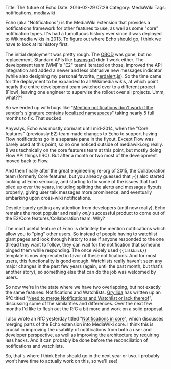 Title: The future of Echo
Date: 2016-02-29 07:29
Category: MediaWiki
Tags: notifications, mediawiki

Echo (aka "Notifications") is the MediaWiki extension that provides a notifications framework for other features to use, as well as some "core" notification types. It's had a tumultuous history ever since it was deployed to Wikimedia wikis in 2013. To figure out where Echo should go, I think we have to look at its history first.

The initial deployment was pretty rough. The [OBOD](https://meta.wikimedia.org/wiki/New_messages_notification) was gone, but no replacement. Standard APIs like [hasmsg=1](https://www.mediawiki.org/wiki/API:Userinfo) didn't work either. The development team (WMF's "E2" team) iterated on those, improved the API integration and added a newer and less obtrusive new messages indicator (while also designing my personal favorite, [nerdalert.js](https://en.wikipedia.org/wiki/User:Kaldari/nerdalert.js)). So the time came for the deployment to be expanded to all Wikimedia wikis, at which point nearly the entire development team switched over to a different project (Flow), leaving one engineer to supervise the rollout over all projects. Umm, what???

So we ended up with bugs like "[Mention notifications don't work if the sender's signature contains localized namespaces](https://phabricator.wikimedia.org/T55132)" taking nearly 5 full months to fix. That sucked.

Anyways, Echo was mostly dormant until mid-2014, when the "Core features" (previously E2) team made changes to Echo to support having Flow notifications go in a separate pane in the flyout. Except Flow was barely used at this point, so no one noticed outside of mediawiki.org really. (I was technically on the core features team at this point, but mostly doing Flow API things IIRC). But after a month or two most of the development moved back to Flow.

And then finally after the great engineering re-org of 2015, the Collaboration team (formerly Core features, but you already guessed that ;-)) also started looking at Echo seriously, and starting to fix some of the issues that had piled up over the years, including splitting the alerts and messages flyouts properly, giving user talk messages more prominence, and eventually embarking upon cross-wiki notifications.

Despite barely getting any attention from developers (until now really), Echo remains the most popular and really *only* successful product to come out of the E2/Core features/Collaboration team. Why?

The most useful feature of Echo is definitely the mention notifications which allow you to "ping" other users. So instead of people having to watchlist giant pages and look through history to see if anyone responded to the one thread they want to follow, they can wait for the notification that someone pinged them while responding. The once widely used <code>{{talkback}}</code> template is now deprecated in favor of these notifications. And for most users, this functionality is good enough. Watchlists really haven't seen any major changes in the past few years (again, until the past month, but that's another story), so something else that can do the job was welcomed by users.

So now we're in the state where we have two overlapping, but not exactly the same features: Notifications and Watchlists. [Gryllida](https://www.mediawiki.org/wiki/User:Gryllida) has written up an RfC titled "[Need to merge Notifications and Watchlist or lack thereof](https://www.mediawiki.org/wiki/Requests_for_comment/Need_to_merge_Notifications_and_Watchlist_or_lack_thereof)", discussing some of the similarities and differences. Over the next few months I'd like to flesh out the RfC a bit more and work on a solid proposal.

I also wrote an RfC yesterday titled "[Notifications in core](https://www.mediawiki.org/wiki/Requests_for_comment/Notifications_in_core)", which discusses merging parts of the Echo extension into MediaWiki core. I think this is crucial in improving the usability of notifications from both a user and developer perspective, as well as improving the architecture by requiring less hacks. And it can probably be done before the reconciliation of notifications and watchlists.

So, that's where I think Echo should go in the next year or two. I probably won't have time to actually work on this, so we'll see!
